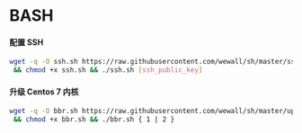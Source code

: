# BASH

#### 配置 SSH

```bash
wget -q -O ssh.sh https://raw.githubusercontent.com/wewall/sh/master/ssh.sh \
 && chmod +x ssh.sh && ./ssh.sh [ssh_public_key]
```

#### 升级 Centos 7 内核

```bash
wget -q -O bbr.sh https://raw.githubusercontent.com/wewall/sh/master/update-centos7-kernel.sh \
 && chmod +x bbr.sh && ./bbr.sh { 1 | 2 }
```